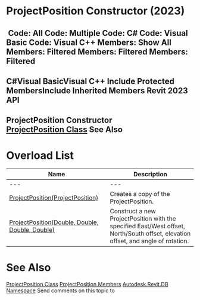# ProjectPosition Constructor (2023)

﻿
 Code: All Code: Multiple Code: C# Code: Visual Basic Code: Visual C++  Members: Show All Members: Filtered Members: Filtered Members: Filtered   
---  
C#Visual BasicVisual C++
Include Protected MembersInclude Inherited Members
Revit 2023 API  
---  
ProjectPosition Constructor   
[ProjectPosition Class](249111cc-c1f3-d3e1-e7bf-dc791327fd4c.md "ProjectPosition Class") See Also  
---  
# Overload List
| Name | Description |
| --- | --- |
| --- | --- | --- |
| [ProjectPosition(ProjectPosition)](15e85fac-9a92-4fe1-8104-5067923eab41.md "ProjectPosition Constructor \(ProjectPosition\)") | Creates a copy of the ProjectPosition. |
| [ProjectPosition(Double, Double, Double, Double)](c833984a-b94b-fba9-df13-acedf096d83f.md "ProjectPosition Constructor \(Double, Double, Double, Double\)") | Construct a new ProjectPosition with the specified East/West offset, North/South offset, elevation offset, and angle of rotation. |

# See Also
[ProjectPosition Class](249111cc-c1f3-d3e1-e7bf-dc791327fd4c.md "ProjectPosition Class")
[ProjectPosition Members](335d0156-97e4-d66f-e89a-08c68133110f.md "ProjectPosition Members")
[Autodesk.Revit.DB Namespace](87546ba7-461b-c646-cbb1-2cb8f5bff8b2.md "Autodesk.Revit.DB Namespace")
Send comments on this topic to 
